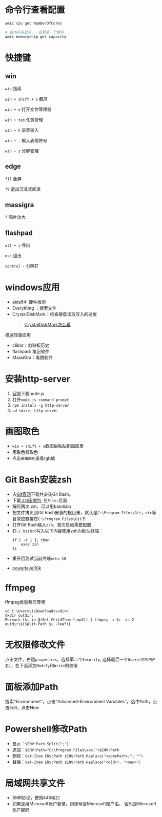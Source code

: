 # 命令行查看配置

```sh
wmic cpu get NumberOfCores

# 按内存条显示，一般看第一个数字
wmic memorychip get capacity
```

# 快捷键

## win 

`win` 搜索

`win + shift + s`	截屏

`win + e`		打开文件管理器

`win + tab` 		任务管理

`win + h`		语音输入

`win + .` 		输入表情符号

`win + z` 		分屏管理


## edge 

`f11` 		全屏

`f9` 		退出沉浸式阅读

## massigra

`f`		图片放大

## flashpad

`alt + z` 		呼出

`esc` 		退出

`control -`	分隔符

# windows应用

* aida64: 硬件检测
* Everything ：搜索文件
* CrystalDiskMark：检查硬盘读取写入的速度
	> [CrystalDiskMark怎么看](https://www.jianshu.com/p/fb235b1e76df)

极速轻量应用

* clibor：剪贴板历史
* flashpad: 笔记软件
* MassiGra：看图软件

# 安装http-server


1.  [官网](https://nodejs.org/en/download)下载node.js
2.  打开`node.js command prompt`
3.  `npm install -g http-server`
4.  `cd <dir>; http-server`

# 画图取色

* `win + shift + s`截图后粘贴到画图里
* 用取色器取色
* 点击`编辑颜色`查看rgb值

# Git Bash安装zsh

* 去[Git官网](https://git-scm.com/download/win)下载并安装Git Bash。
* 下载[.zst压缩包](https://packages.msys2.org/package/zsh?repo=msys&variant=x86_64), 在`File:`后面
* 解压两次.zst，可以用bandizip
* 把文件拷贝到Git Bash安装的根目录，默认是`C:\Program Files\Git`，`etc`等目录应直接在`C:\Program Files\Git`下
* 打开Git Bash输入`zsh`，首次启动需要配置
* 在`~/.bashrc`写入以下内容使用zsh为默认终端：
  ```shell
  if [ -t 1 ]; then
      exec zsh
  fi
  ```
* 重开后测试当前终端`echo $0`

- [powerlevel10k](https://github.com/romkatv/powerlevel10k)

# ffmpeg

ffmpeg批量裁剪音频

```
cd C:\Users\1\Downloads\<dir>
mkdir outdir;
Foreach ($i in @(Get-ChildItem *.mp3)) { ffmpeg -i $i -ss 2 outdir\$(Split-Path $i -leaf)}
```

# 无权限修改文件

点击文件，右键`properties`，选择第二个`Security`, 选择最后一个`Users(你的用户名)`，在下面添加`Modify`和`Write`的权限

# 面板添加Path

搜索“Environment”，点击“Advanced-Environment Variables”，选中Path，点击Edit，点击New

# Powershell修改Path

* 显示：`$ENV:Path.Split(";")`
* 追加：`$ENV:Path="C:\Program Files\xxx;"+$ENV:Path`
* 删除：`Set-Item ENV:Path $ENV:Path.Replace("<somePath>;", "")`
* 替换：`Set-Item ENV:Path $ENV:Path.Replace("<old>", "<new>")`

# 局域网共享文件

* SMB协议，使用445端口
* 如果是用Microsoft账户登录，则账号是Microsoft账户名， 密码是Microsoft账户密码